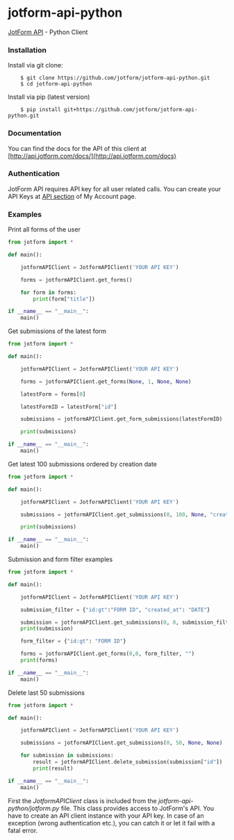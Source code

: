 jotform-api-python 
===============
[JotForm API](http://api.jotform.com/docs/) - Python Client


### Installation

Install via git clone:

        $ git clone https://github.com/jotform/jotform-api-python.git
        $ cd jotform-api-python
        
Install via pip (latest version)

        $ pip install git+https://github.com/jotform/jotform-api-python.git

### Documentation

You can find the docs for the API of this client at [http://api.jotform.com/docs/](http://api.jotform.com/docs)

### Authentication

JotForm API requires API key for all user related calls. You can create your API Keys at  [API section](http://www.jotform.com/myaccount/api) of My Account page.

### Examples

Print all forms of the user

```python
from jotform import *

def main():

    jotformAPIClient = JotformAPIClient('YOUR API KEY')

    forms = jotformAPIClient.get_forms()

    for form in forms:
    	print(form["title"])

if __name__ == "__main__":
    main()
```  

Get submissions of the latest form

```python
from jotform import *

def main():

    jotformAPIClient = JotformAPIClient('YOUR API KEY')

    forms = jotformAPIClient.get_forms(None, 1, None, None)

    latestForm = forms[0]

    latestFormID = latestForm["id"]

    submissions = jotformAPIClient.get_form_submissions(latestFormID)

    print(submissions)

if __name__ == "__main__":
    main()
``` 

Get latest 100 submissions ordered by creation date

```python
from jotform import *

def main():

    jotformAPIClient = JotformAPIClient('YOUR API KEY')

    submissions = jotformAPIClient.get_submissions(0, 100, None, "created_at")

    print(submissions)

if __name__ == "__main__":
    main()
``` 

Submission and form filter examples

```python
from jotform import *

def main():

    jotformAPIClient = JotformAPIClient('YOUR API KEY')

    submission_filter = {"id:gt":"FORM ID", "created_at": "DATE"}

    submission = jotformAPIClient.get_submissions(0, 0, submission_filter, "") 
    print(submission)

    form_filter = {"id:gt": "FORM ID"}

    forms = jotformAPIClient.get_forms(0,0, form_filter, "")
    print(forms)

if __name__ == "__main__":
    main()
``` 

Delete last 50 submissions

```python
from jotform import *

def main():

    jotformAPIClient = JotformAPIClient('YOUR API KEY')

    submissions = jotformAPIClient.get_submissions(0, 50, None, None)

    for submission in submissions:
        result = jotformAPIClient.delete_submission(submission["id"])
        print(result)

if __name__ == "__main__":
    main()
``` 

First the _JotformAPIClient_ class is included from the _jotform-api-python/jotform.py_ file. This class provides access to JotForm's API. You have to create an API client instance with your API key. 
In case of an exception (wrong authentication etc.), you can catch it or let it fail with a fatal error.
